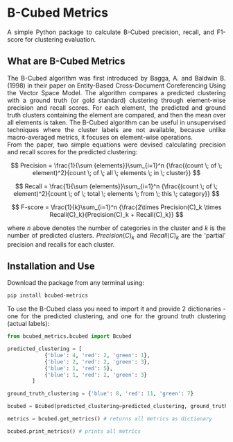 # B-Cubed Metrics

<div style="text-align: justify">
A simple Python package to calculate B-Cubed precision, recall, and F1-score for clustering evaluation.
</div>

## What are B-Cubed Metrics
<div style="text-align: justify">
The B-Cubed algorithm was first introduced by Bagga, A. and Baldwin B. (1998) in their paper on Entity-Based Cross-Document Coreferencing Using the Vector Space Model. The algorithm compares a predicted clustering with a ground truth (or gold standard) clustering through element-wise precision and recall scores. For each element, the predicted and ground truth clusters containing the element are compared, and then the mean over all elements is taken. The B-Cubed algorithm can be useful in unsupervised techniques where the cluster labels are not available, because unlike macro-averaged metrics, it focuses on element-wise operations.
</div>

<div style="text-align: justify">
From the paper, two simple equations were devised calculating precision and recall scores for the predicted clustering:
</div>

$$
Precision = \frac{1}{\sum {elements}}\sum_{i=1}^n {\frac{(count \; of \; element)^2}{count \; of \; all \; elements \; in \; cluster}}
$$

$$
Recall = \frac{1}{\sum {elements}}\sum_{i=1}^n {\frac{(count \; of \; element)^2}{count \; of \; total \; elements \; from \; this \; category}}
$$

$$
F-score = \frac{1}{k}\sum_{i=1}^n {\frac{2\times Precision(C)_k \times Recall(C)_k}{Precision(C)_k + Recall(C)_k}}
$$

<div style="text-align: justify">

where $n$ above denotes the number of categories in the cluster and $k$ is the number of predicted clusters. $Precision(C)_k$ and $Recall(C)_k$ are the 'partial' precision and recalls for each cluster. 
</div>


## Installation and Use
<div style="text-align: justify">
Download the package from any terminal using:
</div>

```bash
pip install bcubed-metrics
```
<div style="text-align: justify">
To use the B-Cubed class you need to import it and provide 2 dictionaries - one for the predicted clustering, and one for the ground truth clustering (actual labels):
</div>

```python
from bcubed_metrics.bcubed import Bcubed

predicted_clustering = [
            {'blue': 4, 'red': 2, 'green': 1},
            {'blue': 2, 'red': 2, 'green': 3},
            {'blue': 1, 'red': 5},
            {'blue': 1, 'red': 2, 'green': 3}
        ]

ground_truth_clustering = {'blue': 8, 'red': 11, 'green': 7}

bcubed = Bcubed(predicted_clustering=predicted_clustering, ground_truth_clustering=ground_truth_clustering)

metrics = bcubed.get_metrics() # returns all metrics as dictionary

bcubed.print_metrics() # prints all metrics
```